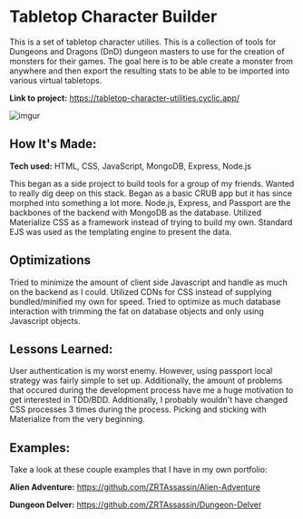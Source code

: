 # Tabletop Character Builder

This is a set of tabletop character utilies. This is a collection of tools for Dungeons and Dragons (DnD) dungeon masters to use for the creation of monsters for their games. The goal here is to be able create a monster from anywhere and then export the resulting stats to be able to be imported into various virtual tabletops.

**Link to project:** https://tabletop-character-utilities.cyclic.app/

![imgur](https://i.imgur.com/jiYTkJk.gif)


## How It's Made:

**Tech used:** HTML, CSS, JavaScript, MongoDB, Express, Node.js

This began as a side project to build tools for a group of my friends. Wanted to really dig deep on this stack. Began as a basic CRUB app but it has since morphed into something a lot more. Node.js, Express, and Passport are the backbones of the backend with MongoDB as the database. Utilized Materialize CSS as a framework instead of trying to build my own. Standard EJS was used as the templating engine to present the data. 

## Optimizations

Tried to minimize the amount of client side Javascript and handle as much on the backend as I could. Utilized CDNs for CSS instead of supplying bundled/minified my own for speed. Tried to optimize as much database interaction with trimming the fat on database objects and only using Javascript objects.

## Lessons Learned:

User authentication is my worst enemy. However, using passport local strategy was fairly simple to set up. Additionally, the amount of problems that occured during the development process have me a huge motivation to get interested in TDD/BDD. Additionally, I probably wouldn't have changed CSS processes 3 times during the process. Picking and sticking with Materialize from the very beginning.

## Examples:

Take a look at these couple examples that I have in my own portfolio:

**Alien Adventure:** https://github.com/ZRTAssassin/Alien-Adventure

**Dungeon Delver:** https://github.com/ZRTAssassin/Dungeon-Delver
